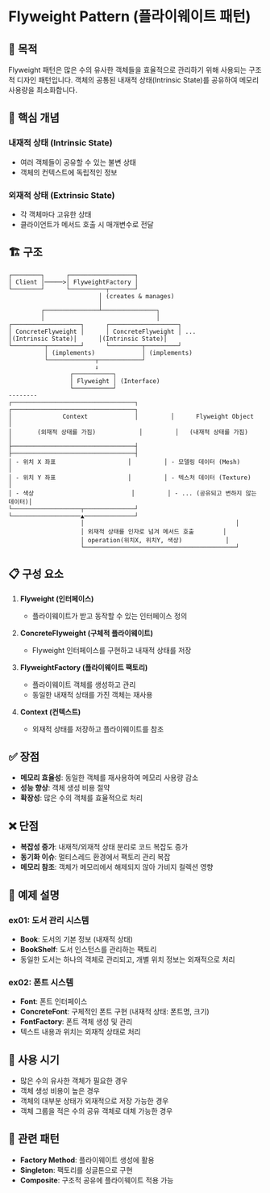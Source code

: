 # Flyweight Pattern (플라이웨이트 패턴)

## 🎯 목적
Flyweight 패턴은 많은 수의 유사한 객체들을 효율적으로 관리하기 위해 사용되는 구조적 디자인 패턴입니다. 
객체의 공통된 내재적 상태(Intrinsic State)를 공유하여 메모리 사용량을 최소화합니다.

## 🔑 핵심 개념

### 내재적 상태 (Intrinsic State)
- 여러 객체들이 공유할 수 있는 불변 상태
- 객체의 컨텍스트에 독립적인 정보

### 외재적 상태 (Extrinsic State)
- 각 객체마다 고유한 상태
- 클라이언트가 메서드 호출 시 매개변수로 전달

## 🏗️ 구조
```
┌────────┐      ┌──────────────────┐
│ Client │─────>│ FlyweightFactory │
└────────┘      └──────────┬───────┘
                         │ (creates & manages)
                         │
         ┌───────────────┴───────────────┐
         │                               │
┌───────────────────┐      ┌───────────────────┐
│ ConcreteFlyweight │      │ ConcreteFlyweight │ ...
│(Intrinsic State)│      │(Intrinsic State)│
└─────────┬─────────┘      └─────────┬─────────┘
          │ (implements)             │ (implements)
          └─────────────┬────────────┘
                        ↓
                 ┌───────────┐
                 │ Flyweight │ (Interface)
                 └───────────┘
--------
┌──────────────────────────────────┐         ┌──────────────────────────────────┐
│              Context             │         │      Flyweight Object            │
│       (외재적 상태를 가짐)            │         │   (내재적 상태를 가짐)              │
├──────────────────────────────────┤         ├──────────────────────────────────┤
│ - 위치 X 좌표                    │         │ - 모델링 데이터 (Mesh)           │
│ - 위치 Y 좌표                    │         │ - 텍스처 데이터 (Texture)          │
│ - 색상                           │         │ - ... (공유되고 변하지 않는 데이터)│
└───────────────────┬──────────────┘         └───────────────────▲──────────────┘
                    │                                          │
                    │ 외재적 상태를 인자로 넘겨 메서드 호출        │
                    │ operation(위치X, 위치Y, 색상)            │
                    └──────────────────────────────────────────┘
```
## 📋 구성 요소

1. **Flyweight (인터페이스)**
   - 플라이웨이트가 받고 동작할 수 있는 인터페이스 정의

2. **ConcreteFlyweight (구체적 플라이웨이트)**
   - Flyweight 인터페이스를 구현하고 내재적 상태를 저장

3. **FlyweightFactory (플라이웨이트 팩토리)**
   - 플라이웨이트 객체를 생성하고 관리
   - 동일한 내재적 상태를 가진 객체는 재사용

4. **Context (컨텍스트)**
   - 외재적 상태를 저장하고 플라이웨이트를 참조

## ✅ 장점
- **메모리 효율성**: 동일한 객체를 재사용하여 메모리 사용량 감소
- **성능 향상**: 객체 생성 비용 절약
- **확장성**: 많은 수의 객체를 효율적으로 처리

## ❌ 단점
- **복잡성 증가**: 내재적/외재적 상태 분리로 코드 복잡도 증가
- **동기화 이슈**: 멀티스레드 환경에서 팩토리 관리 복잡
- **메모리 참조**: 객체가 메모리에서 해제되지 않아 가비지 컬렉션 영향

## 📝 예제 설명

### ex01: 도서 관리 시스템
- **Book**: 도서의 기본 정보 (내재적 상태)
- **BookShelf**: 도서 인스턴스를 관리하는 팩토리
- 동일한 도서는 하나의 객체로 관리되고, 개별 위치 정보는 외재적으로 처리

### ex02: 폰트 시스템
- **Font**: 폰트 인터페이스
- **ConcreteFont**: 구체적인 폰트 구현 (내재적 상태: 폰트명, 크기)
- **FontFactory**: 폰트 객체 생성 및 관리
- 텍스트 내용과 위치는 외재적 상태로 처리

## 🎯 사용 시기
- 많은 수의 유사한 객체가 필요한 경우
- 객체 생성 비용이 높은 경우
- 객체의 대부분 상태가 외재적으로 저장 가능한 경우
- 객체 그룹을 적은 수의 공유 객체로 대체 가능한 경우

## 🔗 관련 패턴
- **Factory Method**: 플라이웨이트 생성에 활용
- **Singleton**: 팩토리를 싱글톤으로 구현
- **Composite**: 구조적 공유에 플라이웨이트 적용 가능